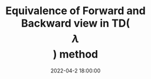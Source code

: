 ---
layout: post
title: Equivalence of Forward and Backward view in TD($$\lambda$$) method 
date: 2022-04-2 18:00:00
description: This blog post explains the equivalence of the forward view and the backward view in the Temporal Difference ($$\lambda$$) method. The same holds true for generalized advantage estimation.
tags: ReinforcementLearning
categories: rl-posts
---